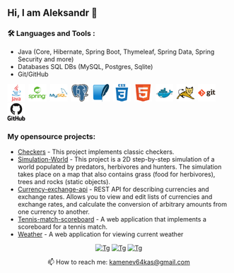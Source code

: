 ## Hi, I am Aleksandr 👋


### :hammer_and_wrench: Languages and Tools :
*  Java (Core, Hibernate, Spring Boot, Thymeleaf, Spring Data, Spring Security and more)
*  Databases SQL DBs (MySQL, Postgres, Sqlite)
*  Git/GitHub
<div>
  <img src="https://github.com/devicons/devicon/blob/master/icons/java/java-original-wordmark.svg" title="Java" alt="Java" width="40" height="40"/>&nbsp;
  <img src="https://github.com/devicons/devicon/blob/master/icons/spring/spring-original-wordmark.svg" title="Spring" alt="Spring" width="40" height="40"/>&nbsp;
  <img src="https://github.com/devicons/devicon/blob/master/icons/mysql/mysql-original-wordmark.svg" title="MySQL"  alt="MySQL" width="40" height="40"/>&nbsp;
  <img src="https://github.com/devicons/devicon/blob/master/icons/postgresql/postgresql-original.svg" title="Postgresql"  alt="Postgresql" width="40" height="40"/>&nbsp;
  <img src="https://github.com/devicons/devicon/blob/master/icons/sqlite/sqlite-original.svg" title="Sqlite"  alt="Sqlite" width="40" height="40"/>&nbsp;
  <img src="https://github.com/devicons/devicon/blob/master/icons/css3/css3-plain-wordmark.svg"  title="CSS3" alt="CSS" width="40" height="40"/>&nbsp;
  <img src="https://github.com/devicons/devicon/blob/master/icons/html5/html5-original.svg" title="HTML5" alt="HTML" width="40" height="40"/>&nbsp;
  <img src="https://github.com/devicons/devicon/blob/master/icons/docker/docker-original.svg" title="docker" alt="docker" width="40" height="40"/>&nbsp;
  <img src="https://github.com/devicons/devicon/blob/master/icons/tomcat/tomcat-original.svg" title="Tomcat" alt="Tomcat" width="40" height="40"/>&nbsp;
  <img src="https://github.com/devicons/devicon/blob/master/icons/git/git-original-wordmark.svg" title="Git" **alt="Git" width="40" height="40"/>
  <img src="https://github.com/devicons/devicon/blob/master/icons/github/github-original-wordmark.svg" title="GitHub" **alt="GitHub" width="40" height="40"/>
</div>

### My opensource projects:
* <a href="https://github.com/AleksandrKamen/Checkers">Checkers</a> - This project implements classic checkers.
* <a href="https://github.com/AleksandrKamen/Simulation-World">Simulation-World</a> - This project is a 2D step-by-step simulation of a world populated by predators, herbivores and hunters. The simulation takes place on a map that also contains grass (food for herbivores), trees and rocks (static objects).
* <a href="https://github.com/AleksandrKamen/Currency-exchange-api">Currency-exchange-api</a> - REST API for describing currencies and exchange rates. Allows you to view and edit lists of currencies and exchange rates, and calculate the conversion of arbitrary amounts from one currency to another.
* <a href="https://github.com/AleksandrKamen/Tennis-match-scoreboard">Tennis-match-scoreboard</a> - A web application that implements a scoreboard for a tennis match.
* <a href="https://github.com/AleksandrKamen/Weather">Weather</a> - A web application for viewing current weather


<p align ='center'>
   <a href=""><img src="https://github.com/AleksandrKamen/AleksandrKamen/assets/144233016/7ff3b583-235a-4d12-aa83-cc5326f35730" title="Tg" alt="Tg" width="30" height="30"/></a> 
   <a href=""><img src="https://github.com/AleksandrKamen/AleksandrKamen/assets/144233016/fb42d76c-f09b-46ee-8138-8606272a54a1" title="Tg" alt="Tg" width="30" height="30"/></a>
  <a href=""><img src="https://github.com/AleksandrKamen/AleksandrKamen/assets/144233016/d59afa68-1b90-478f-b386-9c9662d484e0" title="Tg" alt="Tg" width="30" height="30"/></a>
</p>

<p align='center'>
   📫 How to reach me: <a href='mailto:kamenev64kas@gmail.com'>kamenev64kas@gmail.com</a>
</p>
